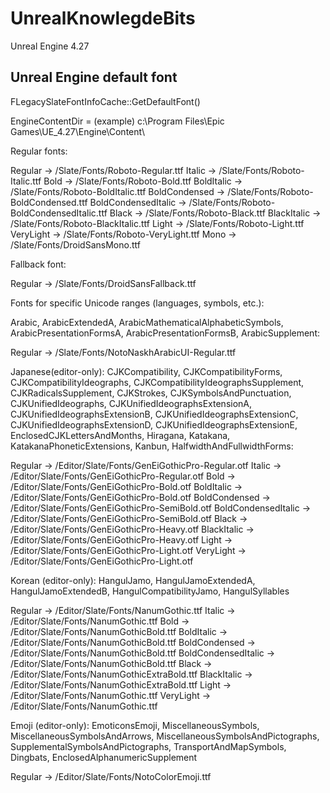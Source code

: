 # UnrealKnowlegdeBits

Unreal Engine 4.27

## Unreal Engine default font

FLegacySlateFontInfoCache::GetDefaultFont()

EngineContentDir = (example) c:\Program Files\Epic Games\UE_4.27\Engine\Content\

Regular fonts:

Regular -> <EngineContentDir>/Slate/Fonts/Roboto-Regular.ttf
Italic -> <EngineContentDir>/Slate/Fonts/Roboto-Italic.ttf
Bold -> <EngineContentDir>/Slate/Fonts/Roboto-Bold.ttf
BoldItalic -> <EngineContentDir>/Slate/Fonts/Roboto-BoldItalic.ttf
BoldCondensed -> <EngineContentDir>/Slate/Fonts/Roboto-BoldCondensed.ttf
BoldCondensedItalic -> <EngineContentDir>/Slate/Fonts/Roboto-BoldCondensedItalic.ttf
Black -> <EngineContentDir>/Slate/Fonts/Roboto-Black.ttf
BlackItalic -> <EngineContentDir>/Slate/Fonts/Roboto-BlackItalic.ttf
Light -> <EngineContentDir>/Slate/Fonts/Roboto-Light.ttf
VeryLight -> <EngineContentDir>/Slate/Fonts/Roboto-VeryLight.ttf
Mono -> <EngineContentDir>/Slate/Fonts/DroidSansMono.ttf


Fallback font:

Regular -> <EngineContentDir>/Slate/Fonts/DroidSansFallback.ttf


Fonts for specific Unicode ranges (languages, symbols, etc.):

Arabic, ArabicExtendedA, ArabicMathematicalAlphabeticSymbols, ArabicPresentationFormsA, ArabicPresentationFormsB, ArabicSupplement:

Regular -> <EngineContentDir>/Slate/Fonts/NotoNaskhArabicUI-Regular.ttf

Japanese(editor-only): CJKCompatibility, CJKCompatibilityForms, CJKCompatibilityIdeographs, CJKCompatibilityIdeographsSupplement, CJKRadicalsSupplement, CJKStrokes, CJKSymbolsAndPunctuation, CJKUnifiedIdeographs, CJKUnifiedIdeographsExtensionA, CJKUnifiedIdeographsExtensionB, CJKUnifiedIdeographsExtensionC, CJKUnifiedIdeographsExtensionD, CJKUnifiedIdeographsExtensionE, EnclosedCJKLettersAndMonths, Hiragana, Katakana, KatakanaPhoneticExtensions, Kanbun, HalfwidthAndFullwidthForms:

Regular -> <EngineContentDir>/Editor/Slate/Fonts/GenEiGothicPro-Regular.otf
Italic -> <EngineContentDir>/Editor/Slate/Fonts/GenEiGothicPro-Regular.otf
Bold -> <EngineContentDir>/Editor/Slate/Fonts/GenEiGothicPro-Bold.otf
BoldItalic -> <EngineContentDir>/Editor/Slate/Fonts/GenEiGothicPro-Bold.otf
BoldCondensed -> <EngineContentDir>/Editor/Slate/Fonts/GenEiGothicPro-SemiBold.otf
BoldCondensedItalic -> <EngineContentDir>/Editor/Slate/Fonts/GenEiGothicPro-SemiBold.otf
Black -> <EngineContentDir>/Editor/Slate/Fonts/GenEiGothicPro-Heavy.otf
BlackItalic -> <EngineContentDir>/Editor/Slate/Fonts/GenEiGothicPro-Heavy.otf
Light -> <EngineContentDir>/Editor/Slate/Fonts/GenEiGothicPro-Light.otf
VeryLight -> <EngineContentDir>/Editor/Slate/Fonts/GenEiGothicPro-Light.otf

Korean (editor-only): HangulJamo, HangulJamoExtendedA, HangulJamoExtendedB, HangulCompatibilityJamo, HangulSyllables 

Regular -> <EngineContentDir>/Editor/Slate/Fonts/NanumGothic.ttf
Italic -> <EngineContentDir>/Editor/Slate/Fonts/NanumGothic.ttf
Bold -> <EngineContentDir>/Editor/Slate/Fonts/NanumGothicBold.ttf
BoldItalic -> <EngineContentDir>/Editor/Slate/Fonts/NanumGothicBold.ttf
BoldCondensed -> <EngineContentDir>/Editor/Slate/Fonts/NanumGothicBold.ttf
BoldCondensedItalic -> <EngineContentDir>/Editor/Slate/Fonts/NanumGothicBold.ttf
Black -> <EngineContentDir>/Editor/Slate/Fonts/NanumGothicExtraBold.ttf
BlackItalic -> <EngineContentDir>/Editor/Slate/Fonts/NanumGothicExtraBold.ttf
Light -> <EngineContentDir>/Editor/Slate/Fonts/NanumGothic.ttf
VeryLight -> <EngineContentDir>/Editor/Slate/Fonts/NanumGothic.ttf

Emoji (editor-only): EmoticonsEmoji, MiscellaneousSymbols, MiscellaneousSymbolsAndArrows, MiscellaneousSymbolsAndPictographs, SupplementalSymbolsAndPictographs, TransportAndMapSymbols, Dingbats, EnclosedAlphanumericSupplement

Regular -> <EngineContentDir>/Editor/Slate/Fonts/NotoColorEmoji.ttf
